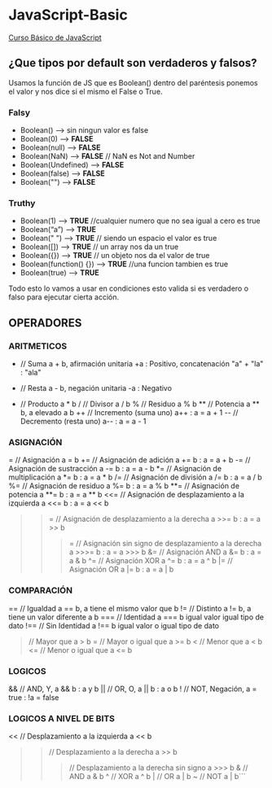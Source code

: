 # JavaScript-Basic

[Curso Básico de JavaScript](https://platzi.com/cursos/basico-javascript/)

## ¿Que tipos por default son verdaderos y falsos?

Usamos la función de JS que es Boolean() dentro del paréntesis ponemos el valor y nos dice si el mismo el False o True.

### Falsy

- Boolean() —> sin ningun valor es false
- Boolean(0) —> **FALSE**
- Boolean(null) —> **FALSE**
- Boolean(NaN) —> **FALSE** // NaN es Not and Number
- Boolean(Undefined) —> **FALSE**
- Boolean(false) —> **FALSE**
- Boolean("") —> **FALSE**

### Truthy
- Boolean(1) —> **TRUE** //cualquier numero que no sea igual a cero es true
- Boolean(“a”) —> **TRUE**
- Boolean(" ") —> **TRUE** // siendo un espacio el valor es true
- Boolean([]) —> **TRUE** // un array nos da un true
- Boolean({}) —> **TRUE** // un objeto nos da el valor de true
- Boolean(function() {}) —> **TRUE** //una funcion tambien es true
- Boolean(true) —> **TRUE**

Todo esto lo vamos a usar en condiciones esto valida si es verdadero o falso para ejecutar cierta acción.

## OPERADORES

### ARITMETICOS
+ // Suma a + b,  afirmación unitaria +a : Positivo, concatenación "a" + "la" : "ala"
- // Resta a - b, negación unitaria -a : Negativo
* // Producto a * b
/ // Divisor a / b
% // Residuo a % b
** // Potencia a ** b, a elevado a b
++ // Incremento (suma uno) a++ : a = a + 1
-- // Decremento (resta uno) a-- : a = a - 1

### ASIGNACIÓN
= // Asignación a = b
+= // Asignación de adición  a += b : a = a + b
-= // Asignación de sustracción  a -= b : a = a - b
*= // Asignación de multiplicación  a *= b : a = a * b
/= // Asignación de división  a /= b : a = a / b
%= // Asignación de residuo  a %= b : a = a % b
**= // Asignación de potencia  a **= b : a = a ** b
<<= // Asignación de desplazamiento a la izquierda  a <<= b : a = a << b
>>= // Asignación de desplazamiento a la derecha  a >>= b : a = a >> b
>>>= // Asignación sin signo de desplazamiento a la derecha  a >>>= b : a = a >>> b
&= // Asignación AND  a &= b : a = a & b
^= // Asignación XOR  a ^= b : a = a ^ b
|= // Asignación OR  a |= b : a = a | b

### COMPARACIÓN
== // Igualdad a == b, a tiene el mismo valor que b
!= // Distinto a != b, a tiene un valor diferente a b
=== // Identidad a === b igual valor igual tipo de dato
!== // Sin Identidad a !== b igual valor o igual tipo de dato
> // Mayor que a > b
>= // Mayor o igual que a >= b
< // Menor que a < b
<= // Menor o igual que a <= b

### LOGICOS
&& // AND, Y, a && b : a y b
|| // OR, O, a || b : a o b
! // NOT, Negación, a = true : !a = false

### LOGICOS A NIVEL DE BITS
<< // Desplazamiento a la izquierda  a << b
>> // Desplazamiento a la derecha  a >> b
>>> // Desplazamiento a la derecha sin signo  a >>> b
& // AND  a & b
^ // XOR  a ^ b
| // OR  a | b
~ // NOT  a | b```
